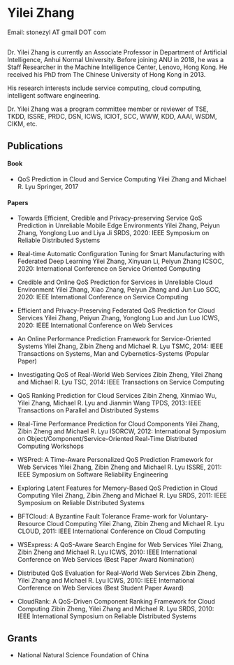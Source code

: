 # Yilei Zhang
Email: stonezyl AT gmail DOT com


## 

Dr. Yilei Zhang is currently an Associate Professor in Department of Artificial Intelligence, Anhui Normal University. Before joining ANU in 2018, he was a Staff Researcher in the Machine Intelligence Center, Lenovo, Hong Kong. He received his PhD from The Chinese University of Hong Kong in 2013.

His research interests include service computing, cloud computing, intelligent software engineering.

Dr. Yilei Zhang was a program committee member or reviewer of TSE, TKDD, ISSRE, PRDC, DSN, ICWS, ICIOT, SCC, WWW, KDD, AAAI, WSDM, CIKM, etc.

## Publications
#### Book
* QoS Prediction in Cloud and Service Computing
Yilei Zhang and Michael R. Lyu
Springer, 2017

#### Papers
* Towards Efficient, Credible and Privacy-preserving Service QoS Prediction in Unreliable Mobile Edge Environments
Yilei Zhang, Peiyun Zhang, Yonglong Luo and Liya Ji
SRDS, 2020: IEEE Symposium on Reliable Distributed Systems

* Real-time Automatic Configuration Tuning for Smart Manufacturing with Federated Deep Learning
Yilei Zhang, Xinyuan Li, Peiyun Zhang
ICSOC, 2020: International Conference on Service Oriented Computing

<!-- * Towards Efficient and Privacy-Preserving Service QoS Prediction with Federated Learning
Yilei Zhang, Xiao Zhang, Xinyuan Li
CollaborateCom, 2020: International Conference on Collaborative Computing: Networking, Applications and Worksharing -->

* Credible and Online QoS Prediction for Services in Unreliable Cloud Environment
Yilei Zhang, Xiao Zhang, Peiyun Zhang and Jun Luo
SCC, 2020: IEEE International Conference on Service Computing

* Efficient and Privacy-Preserving Federated QoS Prediction for Cloud Services
Yilei Zhang, Peiyun Zhang, Yonglong Luo and Jun Luo
ICWS, 2020: IEEE International Conference on Web Services

* An Online Performance Prediction Framework for Service-Oriented Systems
Yilei Zhang, Zibin Zheng and Michael R. Lyu
TSMC, 2014: IEEE Transactions on Systems, Man and Cybernetics-Systems (Popular Paper)

* Investigating QoS of Real-World Web Services
Zibin Zheng, Yilei Zhang and Michael R. Lyu
TSC, 2014: IEEE Transactions on Service Computing

* QoS Ranking Prediction for Cloud Services
Zibin Zheng, Xinmiao Wu, Yilei Zhang, Michael R. Lyu and Jianmin Wang
TPDS, 2013: IEEE Transactions on Parallel and Distributed Systems

* Real-Time Performance Prediction for Cloud Components
Yilei Zhang, Zibin Zheng and Michael R. Lyu
ISORCW, 2012: International Symposium on Object/Component/Service-Oriented Real-Time Distributed Computing Workshops

* WSPred: A Time-Aware Personalized QoS Prediction Framework for Web Services
Yilei Zhang, Zibin Zheng and Michael R. Lyu
ISSRE, 2011: IEEE Symposium on Software Reliability Engineering

* Exploring Latent Features for Memory-Based QoS Prediction in Cloud Computing
Yilei Zhang, Zibin Zheng and Michael R. Lyu
SRDS, 2011: IEEE Symposium on Reliable Distributed Systems

* BFTCloud: A Byzantine Fault Tolerance Frame-work for Voluntary-Resource Cloud Computing
Yilei Zhang, Zibin Zheng and Michael R. Lyu
CLOUD, 2011: IEEE International Conference on Cloud Computing

* WSExpress: A QoS-Aware Search Engine for Web Services
Yilei Zhang, Zibin Zheng and Michael R. Lyu
ICWS, 2010: IEEE International Conference on Web Services (Best Paper Award Nomination)

* Distributed QoS Evaluation for Real-World Web Services
Zibin Zheng, Yilei Zhang and Michael R. Lyu
ICWS, 2010: IEEE International Conference on Web Services (Best Student Paper Award)

* CloudRank: A QoS-Driven Component Ranking Framework for Cloud Computing
Zibin Zheng, Yilei Zhang and Michael R. Lyu
SRDS, 2010: IEEE International Symposium on Reliable Distributed Systems

## Grants
* National Natural Science Foundation of China